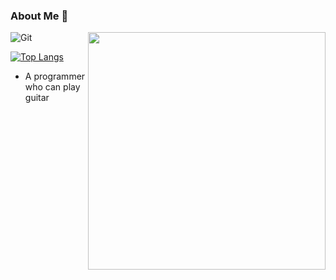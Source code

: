 <!--
**liangpengyv/liangpengyv** is a ✨ _special_ ✨ repository because its `README.md` (this file) appears on your GitHub profile.

Here are some ideas to get you started:

- 🔭 I’m currently working on ...
- 🌱 I’m currently learning ...
- 👯 I’m looking to collaborate on ...
- 🤔 I’m looking for help with ...
- 💬 Ask me about ...
- 📫 How to reach me: ...
- 😄 Pronouns: ...
- ⚡ Fun fact: ...
-->

### About Me 👋

<img align='right' src="https://github-readme-stats.vercel.app/api?username=liangpengyv&count_private=true&show_icons=true&theme=dark" width="380">

![Git](https://img.shields.io/badge/-Git-F05032?style=flat-square&logo=git&logoColor=white)

[![Top Langs](https://github-readme-stats.vercel.app/api/top-langs/?username=liangpengyv)](https://github.com/liangpengyv/github-readme-stats)

- A programmer who can play guitar
